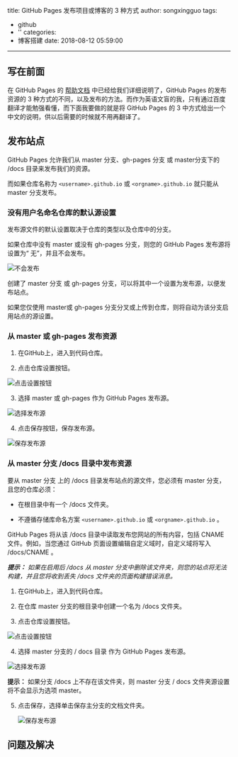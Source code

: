 title: GitHub Pages 发布项目或博客的 3 种方式
author: songxingguo
tags:
  - github
  - ''
categories:
  - 博客搭建
date: 2018-08-12 05:59:00
---
## 写在前面

 在 GitHub Pages 的 [帮助文档](https://help.github.com/articles/configuring-a-publishing-source-for-github-pages/) 中已经给我们详细说明了，GitHub Pages 的发布资源的 3 种方式的不同，以及发布的方法。而作为英语文盲的我，只有通过百度翻译才能勉强看懂，而下面我要做的就是将 GitHub Pages 的 3 中方式给出一个中文的说明，供以后需要的时候就不用再翻译了。
 
<!-- more -->
 
## 发布站点

 GitHub Pages 允许我们从 master 分支、gh-pages 分支 或 master分支下的 /docs 目录来发布我们的资源。
 
 而如果仓库名称为 `<username>.github.io` 或 `<orgname>.github.io` 就只能从 master 分支发布。
 

### 没有用户名命名仓库的默认源设置

发布源文件的默认设置取决于仓库的类型以及仓库中的分支。

如果仓库中没有 master 或没有 gh-pages 分支，则您的 GitHub Pages 发布源将设置为“ 无”，并且不会发布。

![不会发布](http://p9myzkds7.bkt.clouddn.com/github-pages/none-source-setting.png)

创建了 master 分支 或 gh-pages 分支，可以将其中一个设置为发布源，以便发布站点。

如果您仅使用 master或 gh-pages 分支分叉或上传到仓库，则将自动为该分支启用站点的源设置。

### 从 master 或 gh-pages 发布资源

1. 在GitHub上，进入到代码仓库。

2. 点击仓库设置按钮。

 ![点击设置按钮](http://p9myzkds7.bkt.clouddn.com/github-pages/repo-actions-settings.png)

3. 选择 master 或 gh-pages 作为 GitHub Pages 发布源。
 
  ![选择发布源](http://p9myzkds7.bkt.clouddn.com/github-pages/select-gh-pages-or-master-as-source.png)

4. 点击保存按钮，保存发布源。
  
  ![保存发布源](http://p9myzkds7.bkt.clouddn.com/github-pages/click-save-next-to-source-selection.png)

### 从 master 分支 /docs 目录中发布资源

要从 master 分支 上的 /docs 目录发布站点的源文件，您必须有 master 分支，且您的仓库必须：

- 在根目录中有一个 /docs 文件夹。

- 不遵循存储库命名方案 `<username>.github.io` 或 `<orgname>.github.io` 。
   
GitHub Pages 将从该 /docs 目录中读取发布您网站的所有内容，包括 CNAME 文件。例如，当您通过 GitHub 页面设置编辑自定义域时，自定义域将写入 /docs/CNAME 。

_**提示：** 如果在启用后 /docs 从 master 分支中删除该文件夹，则您的站点将无法构建，并且您将收到丢失 /docs 文件夹的页面构建错误消息。_

1. 在GitHub上，进入到代码仓库。

2. 在仓库 master 分支的根目录中创建一个名为 /docs 文件夹。

3. 点击仓库设置按钮。

  ![点击设置按钮](http://p9myzkds7.bkt.clouddn.com/github-pages/repo-actions-settings.png)

4. 选择 master 分支的 / docs 目录 作为 GitHub Pages 发布源。

 ![选择发布源](http://p9myzkds7.bkt.clouddn.com/github-pages/select-master-branch-docs-folder-as-source.png)

   **提示：** 如果分支 /docs 上不存在该文件夹，则 master 分支 / docs 文件夹源设置将不会显示为选项 master。
   
5. 点击保存，选择单击保存主分支的文档文件夹。

   ![保存发布源](http://p9myzkds7.bkt.clouddn.com/github-pages/click-save-next-to-master-branch-docs-folder-source-selection.png)
   
   
## 问题及解决

